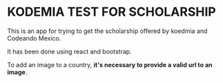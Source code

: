# KODEMIA TEST FOR SCHOLARSHIP

This is an app for trying to get the scholarship offered by koedmia and Codeando Mexico.

It has been done using react and bootstrap.

To add an image to a country, **it's necessary to provide a valid url to an image**.
